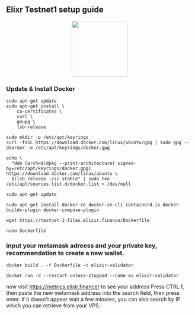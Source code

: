 ## Elixr Testnet1 setup guide
<p align="center"><img height="150" height="auto" src="https://user-images.githubusercontent.com/63885192/218285980-9125f397-4ee0-467a-814a-cf1eb29512e3.jpg"></p>

### Update & Install Docker
```
sudo apt-get update
sudo apt-get install \
    ca-certificates \
    curl \
    gnupg \
    lsb-release
```

```
sudo mkdir -p /etc/apt/keyrings
curl -fsSL https://download.docker.com/linux/ubuntu/gpg | sudo gpg --dearmor -o /etc/apt/keyrings/docker.gpg
```

```
echo \
  "deb [arch=$(dpkg --print-architecture) signed-by=/etc/apt/keyrings/docker.gpg] https://download.docker.com/linux/ubuntu \
  $(lsb_release -cs) stable" | sudo tee /etc/apt/sources.list.d/docker.list > /dev/null
```

```
sudo apt-get update
```

```
sudo apt-get install docker-ce docker-ce-cli containerd.io docker-buildx-plugin docker-compose-plugin
```

```
wget https://testnet-1-files.elixir.finance/Dockerfile
```

```
nano Dockerfile
```
### input your metamask adreess and your private key, recommendation to create a new wallet.

```
docker build . -f Dockerfile -t elixir-validator
```

```
docker run -d --restart unless-stopped --name ev elixir-validator
```

now visit https://metrics.elixir.finance/ to see your address
Press CTRL f, then paste the new metamask address into the search field, then press enter. if it doesn't appear wait a few minutes, you can also search by IP which you can retrieve from your VPS.
